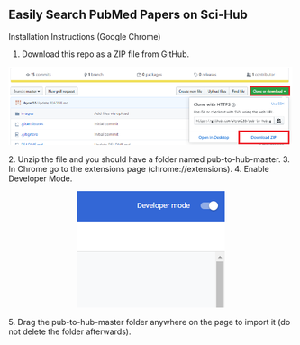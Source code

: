 ## Easily Search PubMed Papers on Sci-Hub

Installation Instructions (Google Chrome)


1. Download this repo as a ZIP file from GitHub.   
   <p align="center">
  <img src="/images/download.png">
   </p>   
2. Unzip the file and you should have a folder named pub-to-hub-master.
3. In Chrome go to the extensions page (chrome://extensions).
4. Enable Developer Mode.
   <p align="center">
   <img src="/images/dev_mode_chrome.png">
   </p>
5. Drag the pub-to-hub-master folder anywhere on the page to import it (do not delete the folder afterwards).
